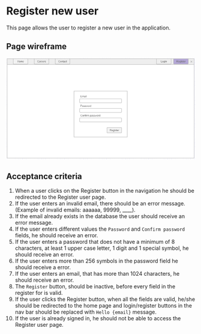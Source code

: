# Register new user

This page allows the user to register a new user in the application.

## Page wireframe

![Home Page](../assets/register.png)

## Acceptance criteria

1. When a user clicks on the Register button in the navigation he should be redirected to the Register user page.
2. If the user enters an invalid email, there should be an error message. (Example of invalid emails: aaaaaa, 99999, ____).
3. If the email already exists in the database the user should receive an error message.
4. If the user enters different values the `Password` and `Confirm password` fields, he should receive an error.
5. If the user enters a password that does not have a minimum of 8 characters, at least 1 upper case letter, 1 digit and 1 special symbol, he should receive an error.
6. If the user enters more than 256 symbols in the password field he should receive a error.
7. If the user enters an email, that has more than 1024 characters, he should receive an error.
8. The `Register` button, should be inactive, before every field in the register for is valid.
9. If the user clicks the Register button, when all the fields are valid, he/she should be redirected to the home page and login/register buttons in the nav bar should be replaced with `Hello {email}` message.
10. If the user is already signed in, he should not be able to access the Register user page.

